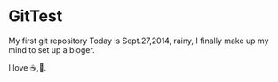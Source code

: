 GitTest
========

My first git repository
Today is Sept.27,2014, rainy, I finally make up my mind to set up a bloger.

I love :coffee:,:pizza:.
